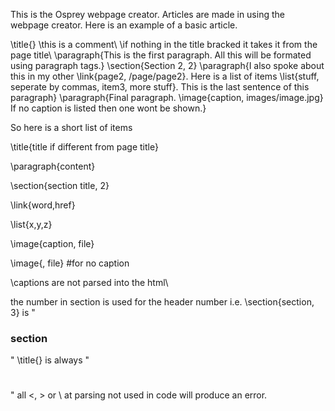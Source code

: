 This is the Osprey webpage creator.
Articles are made in using the webpage creator.
Here is an example of a basic article.

\title{}
\\this is a comment\\
\\if nothing in the title bracked it takes it from the page title\\
\paragraph{This is the first paragraph.  All this will be formated using
paragraph tags.}
\section{Section 2, 2}
\paragraph{I also spoke about this in my other \link{page2,
/page/page2}.  Here is a list of items \list{stuff, seperate by commas,
item3, more stuff}.  This is the last sentence of this paragraph}
\paragraph{Final paragraph.  \image{caption, images/image.jpg}  If no
caption is listed then one wont be shown.}

So here is a short list of items

\title{title if different from page title}

\paragraph{content}

\section{section title, 2}

\link{word,href}

\list{x,y,z}

\image{caption, file}

\image{, file}      #for no caption

\\captions are not parsed into the html\\

the number in section is used for the header number i.e.
\section{section, 3} is "<h3>section</h3>"
\title{} is always "<h1></h1>"
all <, > or \ at parsing not used in code will produce an error.

